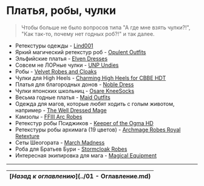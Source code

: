 # Платья, робы, чулки

> Чтобы больше не было вопросов типа "А где мне взять чулки?!", "Как так-то, почему нет годных роб?!" и так далее.

+ Ретекстуры одежды - [Lind001](http://www.nexusmods.com/skyrim/users/6129727/?tb=mods&pUp=1)
+ Яркий магический ретекстур роб - [Opulent Outfits](http://www.nexusmods.com/skyrim/mods/35002/)
+ Эльфийские платья - [Elven Dresses](http://www.nexusmods.com/skyrim/mods/39922/)
+ Совсем не ЛОРные чулки - [UNP Undies](http://www.nexusmods.com/skyrim/mods/24444/)
+ Робы - [Velvet Robes and Cloaks](http://www.nexusmods.com/skyrim/mods/49130/)
+ Чулки для High Heels - [Charming High Heels for CBBE HDT](http://www.nexusmods.com/skyrim/mods/56758/)
+ Платья для благородных донов - [Noble Dress](http://www.nexusmods.com/skyrim/mods/54793/)
+ Чулки японских школьниц - [Osare KneeSocks](http://www.nexusmods.com/skyrim/mods/27212/)
+ Весьма годные платья - [Maid Outfits](http://www.nexusmods.com/skyrim/mods/35125/)
+ Одежда для магов, которые любят ходить с голым животом, например - [The Well Dressed Mage](http://www.nexusmods.com/skyrim/mods/29469/)
+ Камзолы - [FFIII Arc Robes](http://www.nexusmods.com/skyrim/mods/45538/)
+ Ретекстур робы Псиджиков - [Keeper of the Ogma HD](http://www.nexusmods.com/skyrim/mods/34914/)
+ Ретекстуры робы архимага (19 цветов) - [Archmage Robes Royal Retexture](http://www.nexusmods.com/skyrim/mods/34170/)
+ Сеты Шеогората - [March Madness](http://www.nexusmods.com/skyrim/mods/13307/)
+ Роба для Братьев Бури - [Stormcloak Robes](http://www.nexusmods.com/skyrim/mods/27378/)
+ Интересная экипировка для мага - [Magical Equipment](http://www.nexusmods.com/skyrim/mods/26214/)

------

|[*Назад к оглавлению*](../01 - Оглавление.md)|
|:---:|
